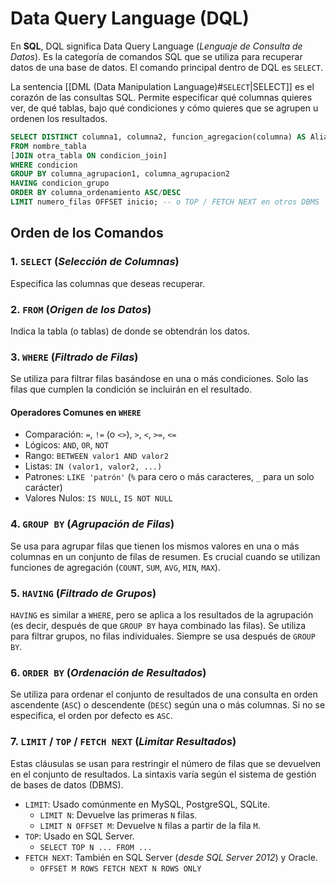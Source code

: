 # Data Query Language (DQL)

En **SQL**, DQL significa Data Query Language (_Lenguaje de Consulta de Datos_). Es la categoría de comandos SQL que se utiliza para recuperar datos de una base de datos. El comando principal dentro de DQL es `SELECT`.

La sentencia [[DML (Data Manipulation Language)#`SELECT`|SELECT]] es el corazón de las consultas SQL. Permite especificar qué columnas quieres ver, de qué tablas, bajo qué condiciones y cómo quieres que se agrupen u ordenen los resultados.

```sql
SELECT DISTINCT columna1, columna2, funcion_agregacion(columna) AS Alias
FROM nombre_tabla
[JOIN otra_tabla ON condicion_join]
WHERE condicion
GROUP BY columna_agrupacion1, columna_agrupacion2
HAVING condicion_grupo
ORDER BY columna_ordenamiento ASC/DESC
LIMIT numero_filas OFFSET inicio; -- o TOP / FETCH NEXT en otros DBMS
```

## Orden de los Comandos

### 1. `SELECT` (_Selección de Columnas_)

Especifica las columnas que deseas recuperar.

### 2. `FROM` (_Origen de los Datos_)

Indica la tabla (o tablas) de donde se obtendrán los datos.

### 3. `WHERE` (_Filtrado de Filas_)

Se utiliza para filtrar filas basándose en una o más condiciones. Solo las filas que cumplen la condición se incluirán en el resultado.

#### Operadores Comunes en `WHERE`

- Comparación: `=`, `!=` (o `<>`), `>`, `<`, `>=`, `<=`
- Lógicos: `AND`, `OR`, `NOT`
- Rango: `BETWEEN valor1 AND valor2`
- Listas: `IN (valor1, valor2, ...)`
- Patrones: `LIKE 'patrón'` (`%` para cero o más caracteres, `_` para un solo carácter)
- Valores Nulos: `IS NULL`, `IS NOT NULL`

### 4. `GROUP BY` (_Agrupación de Filas_)

Se usa para agrupar filas que tienen los mismos valores en una o más columnas en un conjunto de filas de resumen. Es crucial cuando se utilizan funciones de agregación (`COUNT`, `SUM`, `AVG`, `MIN`, `MAX`).

### 5. `HAVING` (_Filtrado de Grupos_)

`HAVING` es similar a `WHERE`, pero se aplica a los resultados de la agrupación (es decir, después de que `GROUP BY` haya combinado las filas). Se utiliza para filtrar grupos, no filas individuales. Siempre se usa después de `GROUP BY`.

### 6. `ORDER BY` (_Ordenación de Resultados_)

Se utiliza para ordenar el conjunto de resultados de una consulta en orden ascendente (`ASC`) o descendente (`DESC`) según una o más columnas. Si no se especifica, el orden por defecto es `ASC`.

### 7. `LIMIT` / `TOP` / `FETCH NEXT` (_Limitar Resultados_)

Estas cláusulas se usan para restringir el número de filas que se devuelven en el conjunto de resultados. La sintaxis varía según el sistema de gestión de bases de datos (DBMS).

- `LIMIT`: Usado comúnmente en MySQL, PostgreSQL, SQLite.
  - `LIMIT N`: Devuelve las primeras `N` filas.
  - `LIMIT N OFFSET M`: Devuelve `N` filas a partir de la fila `M`.
- `TOP`: Usado en SQL Server.
  - `SELECT TOP N ... FROM ...`
- `FETCH NEXT`: También en SQL Server (_desde SQL Server 2012_) y Oracle.
  - `OFFSET M ROWS FETCH NEXT N ROWS ONLY`
